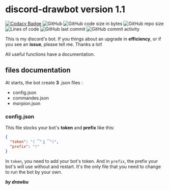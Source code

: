 # discord-drawbot version 1.1

[![Codacy Badge](https://api.codacy.com/project/badge/Grade/95fca3eeb6184cd487b0bcca0bcd1d2e)](https://app.codacy.com/gh/drawbu/drawbot?utm_source=github.com&utm_medium=referral&utm_content=drawbu/drawbot&utm_campaign=Badge_Grade_Settings)
![GitHub](https://img.shields.io/github/license/drawbu/drawbot)
![GitHub code size in bytes](https://img.shields.io/github/languages/code-size/drawbu/drawbot)
![GitHub repo size](https://img.shields.io/github/repo-size/drawbu/drawbot)
![Lines of code](https://img.shields.io/tokei/lines/github/drawbu/drawbot)
![GitHub last commit](https://img.shields.io/github/last-commit/drawbu/drawbot)
![GitHub commit activity](https://img.shields.io/github/commit-activity/y/drawbu/drawbot)

This is my discord's bot. If you things about an upgrade in **efficiency**, or if you see an **issue**, please tell me. Thanks a lot!

All useful functions have a documentation.

## files documentation
At starts, the bot create **3** .json files :
- config.json
- commandes.json
- morpion.json

### config.json
This file stocks your bot's **token** and **prefix** like this:
```json
{
  "token": "( ͡° ͜ʖ ͡°)",
  "prefix": "!"
}
```
In `token`, you need to add your bot's token. And in `prefix`, the prefix your bot's will use without and restart. It's the only file that you need to change to run the bot by your own.

***by drawbu***
